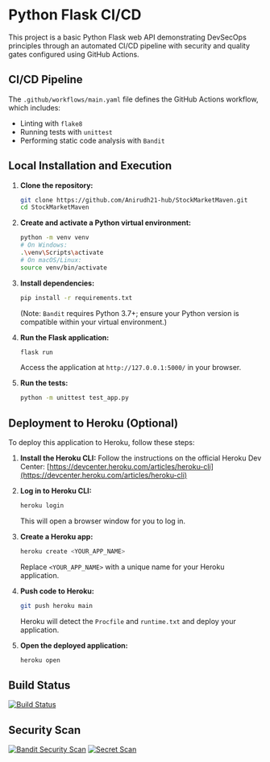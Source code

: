 # Python Flask CI/CD

This project is a basic Python Flask web API demonstrating DevSecOps principles through an automated CI/CD pipeline with security and quality gates configured using GitHub Actions.

## CI/CD Pipeline
The `.github/workflows/main.yaml` file defines the GitHub Actions workflow, which includes:
- Linting with `flake8`
- Running tests with `unittest`
- Performing static code analysis with `Bandit`

## Local Installation and Execution

1.  **Clone the repository:**
    ```bash
    git clone https://github.com/Anirudh21-hub/StockMarketMaven.git
    cd StockMarketMaven
    ```

2.  **Create and activate a Python virtual environment:**
    ```bash
    python -m venv venv
    # On Windows:
    .\venv\Scripts\activate
    # On macOS/Linux:
    source venv/bin/activate
    ```

3.  **Install dependencies:**
    ```bash
    pip install -r requirements.txt
    ```
    (Note: `Bandit` requires Python 3.7+; ensure your Python version is compatible within your virtual environment.)

4.  **Run the Flask application:**
    ```bash
    flask run
    ```
    Access the application at `http://127.0.0.1:5000/` in your browser.

5.  **Run the tests:**
    ```bash
    python -m unittest test_app.py
    ```

## Deployment to Heroku (Optional)

To deploy this application to Heroku, follow these steps:

1.  **Install the Heroku CLI:**
    Follow the instructions on the official Heroku Dev Center: [https://devcenter.heroku.com/articles/heroku-cli](https://devcenter.heroku.com/articles/heroku-cli)

2.  **Log in to Heroku CLI:**
    ```bash
    heroku login
    ```
    This will open a browser window for you to log in.

3.  **Create a Heroku app:**
    ```bash
    heroku create <YOUR_APP_NAME>
    ```
    Replace `<YOUR_APP_NAME>` with a unique name for your Heroku application.

4.  **Push code to Heroku:**
    ```bash
    git push heroku main
    ```
    Heroku will detect the `Procfile` and `runtime.txt` and deploy your application.

5.  **Open the deployed application:**
    ```bash
    heroku open
    ```

## Build Status
[![Build Status](https://github.com/Anirudh21-hub/StockMarketMaven/workflows/Python%20Flask%20CI/CD/badge.svg)](https://github.com/Anirudh21-hub/StockMarketMaven/actions)

## Security Scan
[![Bandit Security Scan](https://github.com/Anirudh21-hub/StockMarketMaven/workflows/Python%20Flask%20CI/CD/badge.svg?event=push)](https://github.com/Anirudh21-hub/StockMarketMaven/actions)
[![Secret Scan](https://github.com/Anirudh21-hub/StockMarketMaven/workflows/Secret%20Scan/badge.svg)](https://github.com/Anirudh21-hub/StockMarketMaven/actions?query=workflow%3A%22Secret+Scan%22)
